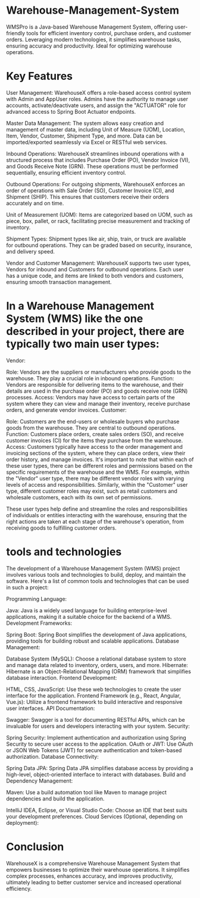 # Warehouse-Management-System
WMSPro is a Java-based Warehouse Management System, offering user-friendly tools for efficient inventory control, purchase orders, and customer orders. Leveraging modern technologies, it simplifies warehouse tasks, ensuring accuracy and productivity. Ideal for optimizing warehouse operations.

# Key Features
User Management: WarehouseX offers a role-based access control system with Admin and AppUser roles. Admins have the authority to manage user accounts, activate/deactivate users, and assign the "ACTUATOR" role for advanced access to Spring Boot Actuator endpoints.

Master Data Management: The system allows easy creation and management of master data, including Unit of Measure (UOM), Location, Item, Vendor, Customer, Shipment Type, and more. Data can be imported/exported seamlessly via Excel or RESTful web services.

Inbound Operations: WarehouseX streamlines inbound operations with a structured process that includes Purchase Order (PO), Vendor Invoice (VI), and Goods Receive Note (GRN). These operations must be performed sequentially, ensuring efficient inventory control.

Outbound Operations: For outgoing shipments, WarehouseX enforces an order of operations with Sale Order (SO), Customer Invoice (CI), and Shipment (SHIP). This ensures that customers receive their orders accurately and on time.

Unit of Measurement (UOM): Items are categorized based on UOM, such as piece, box, pallet, or rack, facilitating precise measurement and tracking of inventory.

Shipment Types: Shipment types like air, ship, train, or truck are available for outbound operations. They can be graded based on security, insurance, and delivery speed.

Vendor and Customer Management: WarehouseX supports two user types, Vendors for inbound and Customers for outbound operations. Each user has a unique code, and items are linked to both vendors and customers, ensuring smooth transaction management.

# In a Warehouse Management System (WMS) like the one described in your project, there are typically two main user types:

Vendor:

Role: Vendors are the suppliers or manufacturers who provide goods to the warehouse. They play a crucial role in inbound operations.
Function: Vendors are responsible for delivering items to the warehouse, and their details are used in the purchase order (PO) and goods receive note (GRN) processes.
Access: Vendors may have access to certain parts of the system where they can view and manage their inventory, receive purchase orders, and generate vendor invoices.
Customer:

Role: Customers are the end-users or wholesale buyers who purchase goods from the warehouse. They are central to outbound operations.
Function: Customers place orders, create sales orders (SO), and receive customer invoices (CI) for the items they purchase from the warehouse.
Access: Customers typically have access to the order management and invoicing sections of the system, where they can place orders, view their order history, and manage invoices.
It's important to note that within each of these user types, there can be different roles and permissions based on the specific requirements of the warehouse and the WMS. For example, within the "Vendor" user type, there may be different vendor roles with varying levels of access and responsibilities. Similarly, within the "Customer" user type, different customer roles may exist, such as retail customers and wholesale customers, each with its own set of permissions.

These user types help define and streamline the roles and responsibilities of individuals or entities interacting with the warehouse, ensuring that the right actions are taken at each stage of the warehouse's operation, from receiving goods to fulfilling customer orders.



# tools and technologies
The development of a Warehouse Management System (WMS) project involves various tools and technologies to build, deploy, and maintain the software. Here's a list of common tools and technologies that can be used in such a project:

Programming Language:

Java: Java is a widely used language for building enterprise-level applications, making it a suitable choice for the backend of a WMS.
Development Frameworks:

Spring Boot: Spring Boot simplifies the development of Java applications, providing tools for building robust and scalable applications.
Database Management:

Database System (MySQL): Choose a relational database system to store and manage data related to inventory, orders, users, and more.
Hibernate: Hibernate is an Object-Relational Mapping (ORM) framework that simplifies database interaction.
Frontend Development:

HTML, CSS, JavaScript: Use these web technologies to create the user interface for the application.
Frontend Framework (e.g., React, Angular, Vue.js): Utilize a frontend framework to build interactive and responsive user interfaces.
API Documentation:

Swagger: Swagger is a tool for documenting RESTful APIs, which can be invaluable for users and developers interacting with your system.
Security:

Spring Security: Implement authentication and authorization using Spring Security to secure user access to the application.
OAuth or JWT: Use OAuth or JSON Web Tokens (JWT) for secure authentication and token-based authorization.
Database Connectivity:

Spring Data JPA: Spring Data JPA simplifies database access by providing a high-level, object-oriented interface to interact with databases.
Build and Dependency Management:

Maven: Use a build automation tool like Maven to manage project dependencies and build the application.

IntelliJ IDEA, Eclipse, or Visual Studio Code: Choose an IDE that best suits your development preferences.
Cloud Services (Optional, depending on deployment):


# Conclusion

WarehouseX is a comprehensive Warehouse Management System that empowers businesses to optimize their warehouse operations. It simplifies complex processes, enhances accuracy, and improves productivity, ultimately leading to better customer service and increased operational efficiency.
